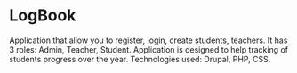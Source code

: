 # LogBook
Application that allow you to register, login, create students, teachers. 
It has 3 roles: Admin, Teacher, Student. 
Application is designed to help tracking of students progress over the year. 
Technologies used: Drupal, PHP, CSS. 

